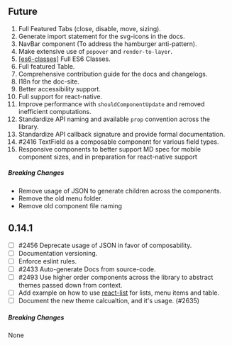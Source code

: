 ## Future

1. Full Featured Tabs (close, disable, move, sizing).
1. Generate import statement for the svg-icons in the docs.
1. NavBar component (To address the hamburger anti-pattern).
1. Make extensive use of `popover` and `render-to-layer`.
1. [\[es6-classes\]](https://github.com/callemall/material-ui/tree/es6-classes) Full ES6 Classes.
1. Full featured Table.
1. Comprehensive contribution guide for the docs and changelogs.
1. I18n for the doc-site.
1. Better accessibility support.
1. Full support for react-native.
1. Improve performance with `shouldComponentUpdate` and removed inefficient computations.
1. Standardize API naming and available `prop` convention across the library.
1. Standardize API callback signature and provide formal documentation.
1. #2416 TextField as a composable component for various field types.
1. Responsive components to better support MD spec for mobile component sizes, and in preparation for react-native support

##### Breaking Changes

* Remove usage of JSON to generate children across the components.
* Remove the old menu folder.
* Remove old component file naming

## 0.14.1

- [ ] #2456 Deprecate usage of JSON in favor of composability.
- [ ] Documentation versioning.
- [ ] Enforce eslint rules.
- [ ] #2433 Auto-generate Docs from source-code.
- [ ] #2493 Use higher order components across the library to abstract themes passed down from context.
- [ ] Add example on how to use [react-list](https://github.com/orgsync/react-list) for lists, menu items and table.
- [ ] Document the new theme calcualtion, and it's usage. (#2635)

##### Breaking Changes

None
